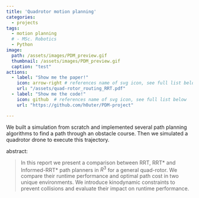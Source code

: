 ```yaml
---
title: 'Quadrotor motion planning'
categories:
  - projects
tags:
  - motion planning
  # - MSc. Robotics
  - Python
image: 
  path: /assets/images/PDM_preview.gif
  thumbnail: /assets/images/PDM_preview.gif
  caption: "test"
actions:
  - label: "Show me the paper!"
    icon: arrow-right # references name of svg icon, see full list below
    url: "/assets/quad-rotor_routing_RRT.pdf"
  - label: "Show me the code!"
    icon: github  # references name of svg icon, see full list below
    url: "https://github.com/h0uter/PDM-project"

---
```


We built a simulation from scratch and implemented several path planning algorithms to find a path through an obstacle course. Then we simulated a quadrotor drone to execute this trajectory.

abstract:
> In this report we present a comparison between RRT, RRT* and Informed-RRT* path planners in $R^3$ for a general quad-rotor. We compare their runtime performance and optimal path cost in two unique environments. We introduce kinodynamic constraints to prevent collisions and evaluate their impact on runtime performance. 

<!-- [PDM Project](https://github.com/h0uter/PDM-project) -->
